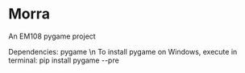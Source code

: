 # Morra
An EM108 pygame project

Dependencies: pygame \n
To install pygame on Windows, execute in terminal:
    pip install pygame --pre
